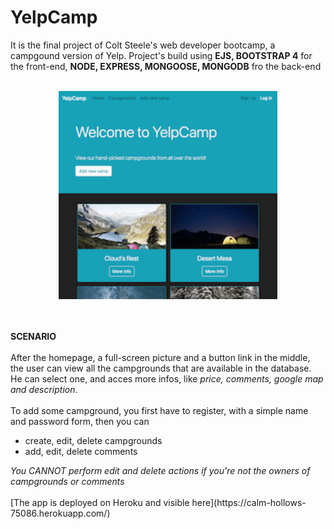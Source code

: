 # YelpCamp
It is the final project of Colt Steele's web developer bootcamp, a campgound version of Yelp.
Project's build using <b>EJS, BOOTSTRAP 4</b> for the front-end, <b>NODE, EXPRESS, MONGOOSE, MONGODB</b> fro the back-end
<br/>
<br/>
<p align="center">
  <img src="https://raw.githubusercontent.com/enkienki/YelpCamp/master/Yelpcamp-Homepage.png" width="350" alt="accessibility text">
</p>
<br/>
<br/>
<b>SCENARIO</b>
<br/>
<br/>
After the homepage, a full-screen picture and a button link in the middle, the user can view all the campgrounds that are available in the database. He can select one, and acces more infos, like <i>price, comments, google map and description</i>.
<br/>
<br/>
To add some campground, you first have to register, with a simple name and password form, then you can <ul><li>create, edit, delete campgrounds</li><li>add, edit, delete comments</li></ul>
<i>You CANNOT perform edit and delete actions if you're not the owners of campgrounds or comments</i>
<br/>
<br/>
[The app is deployed on Heroku and visible here](https://calm-hollows-75086.herokuapp.com/)
